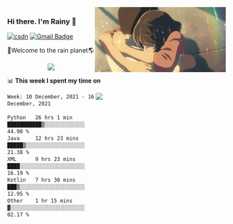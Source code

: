 <img  align='right' height="150" src="https://github.com/LikeRainDay/LikeRainDay/blob/master/pic/img_rain_1.gif?raw=true">



### Hi there. I'm Rainy :lemon:

[![csdn](https://img.shields.io/badge/-csdn-c14438?style=flat-square&logo=c&logoColor=white)](https://blog.csdn.net/qq_15807167)
[![Gmail Badge](https://img.shields.io/badge/-gmail-c14438?style=flat-square&logo=Gmail&logoColor=white&link=mailto:houshuai0816@gmail.com)](mailto:houshuai0816@gmail.com)

🚀Welcome to the rain planet🌎

<center>
<img align='center'  src="https://source.unsplash.com/random/1200x600">
</center>

📊 **This week I spent my time on**

<img align='right'   width="300" src="https://github-readme-stats.vercel.app/api?username=LikeRainDay&show_icons=true&title_color=fff&icon_color=79ff97&text_color=9f9f9f&bg_color=151515">

<!--START_SECTION:waka-->
```text
Week: 10 December, 2021 - 16 December, 2021

Python   26 hrs 1 min    ███████████▒░░░░░░░░░░░░░   44.90 % 
Java     12 hrs 23 mins  █████▒░░░░░░░░░░░░░░░░░░░   21.38 % 
XML      9 hrs 23 mins   ████░░░░░░░░░░░░░░░░░░░░░   16.19 % 
Kotlin   7 hrs 30 mins   ███▒░░░░░░░░░░░░░░░░░░░░░   12.95 % 
Other    1 hr 15 mins    ▓░░░░░░░░░░░░░░░░░░░░░░░░   02.17 % 
```
<!--END_SECTION:waka-->

